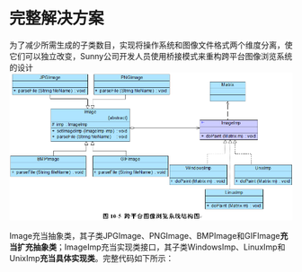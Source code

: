 # 完整解决方案

为了减少所需生成的子类数目，实现将操作系统和图像文件格式两个维度分离，使它们可以独立改变，Sunny公司开发人员使用桥接模式来重构跨平台图像浏览系统的设计
![img.png](桥接模式解决方案.png)

Image充当抽象类，其子类JPGImage、PNGImage、BMPImage和GIFImage**充当扩充抽象类**；ImageImp充当实现类接口，其子类WindowsImp、LinuxImp和UnixImp**充当具体实现类**。完整代码如下所示：






















